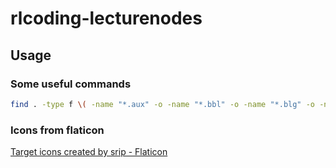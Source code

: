 # rlcoding-lecturenodes

## Usage

### Some useful commands

```sh
find . -type f \( -name "*.aux" -o -name "*.bbl" -o -name "*.blg" -o -name "*.log" -o -name "*.nav" -o -name "*.out" -o -name "*.snm" -o -name "*.toc" -o -name "*.vrb" -o -name "*.pdf" -o -name "*.fls" -o -name "*.gz" -o -name "*.loc" -o -name "*.soc" -o -name "*.fdb_latexmk" \) -delete
```

### Icons from flaticon

<a href="https://www.flaticon.com/free-icons/target" title="target icons">Target icons created by srip - Flaticon</a>